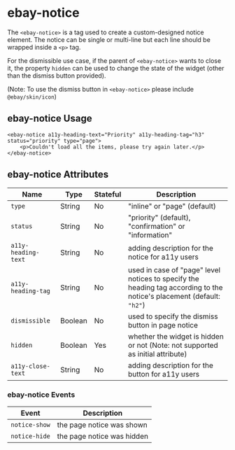# ebay-notice

The `<ebay-notice>` is a tag used to create a custom-designed notice element. The notice can be single or multi-line but each line should be wrapped inside a `<p>` tag.

For the dismissible use case, if the parent of `<ebay-notice>` wants to close it, the property `hidden` can be used to change the state of the widget (other than the dismiss button provided).

(Note:  To use the dismiss button in `<ebay-notice>` please include `@ebay/skin/icon`)

## ebay-notice Usage

```marko
<ebay-notice a11y-heading-text="Priority" a11y-heading-tag="h3" status="priority" type="page">
    <p>Couldn't load all the items, please try again later.</p>
</ebay-notice>
```

## ebay-notice Attributes

Name | Type | Stateful | Description
--- | --- | --- | ---
`type` | String | No | "inline" or "page" (default)
`status`  | String | No | "priority" (default), "confirmation" or "information"
`a11y-heading-text` | String | No | adding description for the notice for a11y users
`a11y-heading-tag` | String | No| used in case of "page" level notices to specify the heading tag according to the notice's placement (default: `"h2"`)
`dismissible` | Boolean | No | used to specify the dismiss button in page notice
`hidden` | Boolean | Yes | whether the widget is hidden or not (Note: not supported as initial attribute)
`a11y-close-text` | String | No | adding description for the button for a11y users

### ebay-notice Events

Event | Description
--- | ---
`notice-show` | the page notice was shown
`notice-hide` | the page notice was hidden
